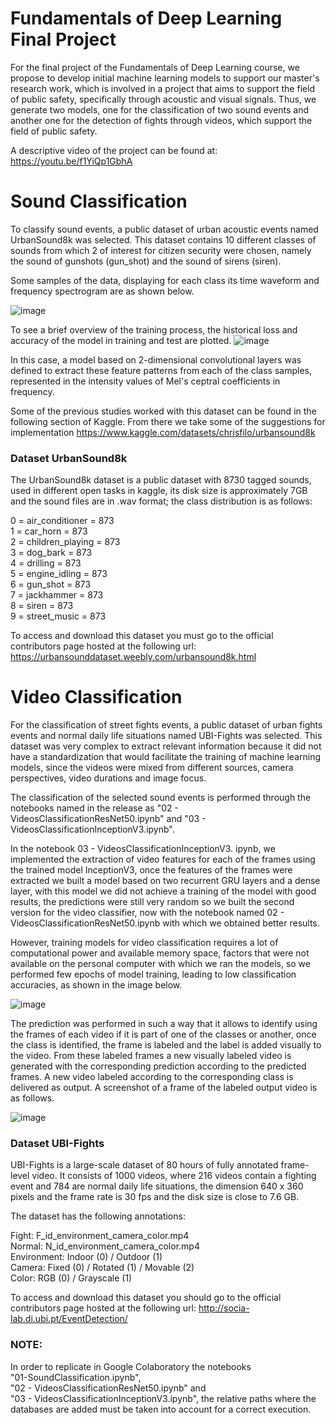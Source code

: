 # Fundamentals of Deep Learning Final Project

For the final project of the Fundamentals of Deep Learning course, we propose to develop initial machine learning models to support our master's research work, which is involved in a project that aims to support the field of public safety, specifically through acoustic and visual signals.
Thus, we generate two models, one for the classification of two sound events and another one for the detection of fights through videos, which support the field of public safety.

A descriptive video of the project can be found at: https://youtu.be/f1YiQp1GbhA

# Sound Classification

To classify sound events, a public dataset of urban acoustic events named UrbanSound8k was selected. This dataset contains 10 different classes of sounds from which 2 of interest for citizen security were chosen, namely the sound of gunshots (gun_shot) and the sound of sirens (siren).

Some samples of the data, displaying for each class its time waveform and frequency spectrogram are as shown below.

![image](https://user-images.githubusercontent.com/36963665/172217337-24b7c4c6-7538-4f83-9602-c7c4eb0c4fed.png)


To see a brief overview of the training process, the historical loss and accuracy of the model in training and test are plotted.
![image](https://user-images.githubusercontent.com/36963665/172218262-0dae9d4f-68a7-44b9-b35c-5be5eaa8e095.png)

In this case, a model based on 2-dimensional convolutional layers was defined to extract these feature patterns from each of the class samples, represented in the intensity values of Mel's ceptral coefficients in frequency. 

Some of the previous studies worked with this dataset can be found in the following section of Kaggle. From there we take some of the suggestions for implementation
https://www.kaggle.com/datasets/chrisfilo/urbansound8k


### Dataset UrbanSound8k

The UrbanSound8k dataset is a public dataset with 8730 tagged sounds, used in different open tasks in kaggle, its disk size is approximately 7GB and the sound files are in .wav format; the class distribution is as follows:

0 = air_conditioner = 873<br>
1 = car_horn = 873<br>
2 = children_playing = 873<br>
3 = dog_bark = 873<br>
4 = drilling = 873<br>
5 = engine_idling = 873<br>
6 = gun_shot = 873<br>
7 = jackhammer = 873<br>
8 = siren = 873<br>
9 = street_music = 873<br>

To access and download this dataset you must go to the official contributors page hosted at the following url:
https://urbansounddataset.weebly.com/urbansound8k.html


# Video Classification

For the classification of street fights events, a public dataset of urban fights events and normal daily life situations named UBI-Fights was selected. This dataset was very complex to extract relevant information because it did not have a standardization that would facilitate the training of machine learning models, since the videos were mixed from different sources, camera perspectives, video durations and image focus.  

The classification of the selected sound events is performed through the notebooks named in the release as 
"02 - VideosClassificationResNet50.ipynb" and  "03 - VideosClassificationInceptionV3.ipynb". 

In the notebook 03 - VideosClassificationInceptionV3. ipynb, we implemented the extraction of video features for each of the frames using the trained model InceptionV3, once the features of the frames were extracted we built a model based on two recurrent GRU layers and a dense layer, with this model we did not achieve a training of the model with good results, the predictions were still very random so we built the second version for the video classifier, now with the notebook named 02 - VideosClassificationResNet50.ipynb with which we obtained better results.

However, training models for video classification requires a lot of computational power and available memory space, factors that were not available on the personal computer with which we ran the models, so we performed few epochs of model training, leading to low classification accuracies, as shown in the image below.

![image](https://user-images.githubusercontent.com/36963665/172986024-92b468c7-d91f-4a02-8963-3f93a9f012c5.png)


The prediction was performed in such a way that it allows to identify using the frames of each video if it is part of one of the classes or another, once the class is identified, the frame is labeled and the label is added visually to the video. From these labeled frames a new visually labeled video is generated with the corresponding prediction according to the predicted frames.  A new video labeled according to the corresponding class is delivered as output. A screenshot of a frame of the labeled output video is as follows.

![image](https://user-images.githubusercontent.com/36963665/172986087-9c8866aa-b63f-41d9-a31d-b0398ff123ba.png)



### Dataset UBI-Fights

UBI-Fights is a large-scale dataset of 80 hours of fully annotated frame-level video. It consists of 1000 videos, where 216 videos contain a fighting event and 784 are normal daily life situations, the dimension 640 x 360 pixels and the frame rate is 30 fps and the disk size is close to 7.6 GB.  

The dataset has the following annotations:  

Fight: F_id_environment_camera_color.mp4<br> 
Normal: N_id_environment_camera_color.mp4<br>
Environment: Indoor (0) / Outdoor (1)<br> 
Camera: Fixed (0) / Rotated (1) / Movable (2)<br> 
Color: RGB (0) / Grayscale (1)<br> 

To access and download this dataset you should go to the official contributors page hosted at the following url: 
http://socia-lab.di.ubi.pt/EventDetection/ 

### NOTE:

In order to replicate in Google Colaboratory the notebooks  
"01-SoundClassification.ipynb", <br>
"02 - VideosClassificationResNet50.ipynb" and <br>
"03 - VideosClassificationInceptionV3.ipynb", the relative paths where the databases are added must be taken into account for a correct execution. 

